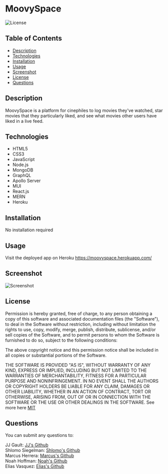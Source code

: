 # MoovySpace

![License](https://img.shields.io/badge/License-MIT-yellow.svg)

## Table of Contents

-   [Description](#description)
-   [Technologies](#technologies)
-   [Installation](#installation)
-   [Usage](#usage)
-   [Screenshot](#Screenshot)
-   [License](#license)
-   [Questions](#questions)

## Description

MoovySpace is a platform for cinephiles to log movies they've watched, star movies that they particularly liked, and see what movies other users have liked in a live feed.

## Technologies

-   HTML5
-   CSS3
-   JavaScript
-   Node.js
-   MongoDB
-   GraphQL
-   Apollo Server
-   MUI
-   React.js
-   MERN
-   Heroku

## Installation

No installation required

## Usage

Visit the deployed app on Heroku
https://moovyspace.herokuapp.com/

## Screenshot

![Screenshot](https://user-images.githubusercontent.com/70458726/183254971-a204f2ea-a50d-4dfa-8540-ec53fb09ffa9.png)

## License

Permission is hereby granted, free of charge, to any person obtaining a copy of this software and associated
documentation files (the "Software"), to deal in the Software without restriction, including without limitation the rights
to use, copy, modify, merge, publish, distribute, sublicense, and/or sell copies of the Software, and to permit persons to
whom the Software is furnished to do so, subject to the following conditions:

The above copyright notice and this permission notice shall be included in all copies or substantial portions of the Software.

THE SOFTWARE IS PROVIDED "AS IS", WITHOUT WARRANTY OF ANY KIND, EXPRESS OR IMPLIED,
INCLUDING BUT NOT LIMITED TO THE WARRANTIES OF MERCHANTABILITY, FITNESS FOR A PARTICULAR
PURPOSE AND NONINFRINGEMENT. IN NO EVENT SHALL THE AUTHORS OR COPYRIGHT HOLDERS BE LIABLE
FOR ANY CLAIM, DAMAGES OR OTHER LIABILITY, WHETHER IN AN ACTION OF CONTRACT, TORT OR
OTHERWISE, ARISING FROM, OUT OF OR IN CONNECTION WITH THE SOFTWARE OR THE USE OR OTHER
DEALINGS IN THE SOFTWARE. See more here [MIT](https://opensource.org/licenses/MIT)

## Questions

You can submit any questions to:

JJ Gault: [JJ's Github](https://github.com/jgault87) <br />
Shlomo Siegelman: [Shlomo's Github](https://github.com/ssiegelman15) <br />
Marcus Herrera: [Marcus's Github](https://github.com/mahiv87) <br />
Noah Hoffman: [Noah's Github](https://github.com/Noah8863) <br />
Elias Vasquez: [Elias's Github](https://github.com/gokublue007)
